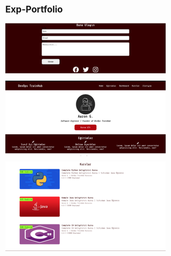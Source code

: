 # Exp-Portfolio
![Alt text](./images/ss/ss1.png)

![Alt text](./images/ss/ss2.png)

![Alt text](./images/ss/ss3.png)